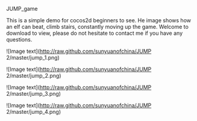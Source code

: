 
JUMP_game

This is a simple demo for cocos2d beginners to see.
He image shows how an elf can beat, climb stairs, constantly moving up the game.
Welcome to download to view, please do not hesitate to contact me if you have any questions.

![Image text](http://raw.github.com/sunyuanofchina/JUMP 2/master/jump_1.png)

![Image text](http://raw.github.com/sunyuanofchina/JUMP 2/master/jump_2.png)

![Image text](http://raw.github.com/sunyuanofchina/JUMP 2/master/jump_3.png)

![Image text](http://raw.github.com/sunyuanofchina/JUMP 2/master/jump_4.png)
